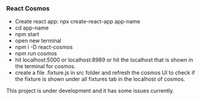 ### React Cosmos
 - Create react app: npx create-react-app app-name
 - cd app-name
 - npm start
 - open new terminal
 - npm i -D react-cosmos
 - npm run cosmos
 - hit localhost:5000 or localhost:8989 or hit the localhost that is shown in the terminal for cosmos.
 - create a file .fixture.js in src folder and refresh the cosmos UI to check if the fixture is shown under all fixtures tab in the localhost of cosmos.

 
 
 
 This project is under development and it has some issues currently.
